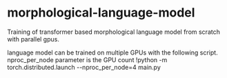 # morphological-language-model
Training of transformer based morphological language model from scratch with parallel gpus.

language model can be trained on multiple GPUs with the following script. nproc_per_node parameter is the GPU count
!python -m torch.distributed.launch --nproc_per_node=4 main.py
